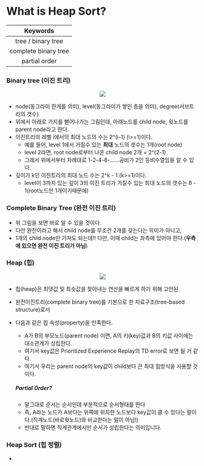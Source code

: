 # What is Heap Sort?

| Keywords |
|:--------:|
| tree / binary tree |
| complete binary tree |
| partial order |

### Binary tree (이진 트리)
<p align="center"><img src="http://ehpub.co.kr/wp-content/uploads/2016/06/2-110.png"></p>

- node(동그라미 한개를 의미), level(동그라미가 쌓인 층을 의미), degree(서브트리의 갯수)
- 위에서 아래로 가지를 뻗어나가는 그림인데, 아래노드를 child node, 윗노드를 parent node라고 한다.
- 이진트리의 레벨 i에서의 최대 노드의 수는 2^(i-1)  (i>=1)이다.
  - 예를 들어, level 1에서 가질수 있는 **최대** 노드의 갯수는 1개(root node)
  - level 2라면, root node로부터 나온 child node 2개 = 2^(2-1)
  - 그래서 위에서부터 차례대로 1-2-4-8-......공비가 2인 등비수열임을 알 수 있다.
- 깊이가 k인 이진트리의 최대 노드 수는 2^k - 1    (k>=1)이다.
  - level이 3까지 있는 깊이 3의 이진 트리가 가질수 있는 최대 노드의 갯수는 8 - 1(root노드만 1개이기때문에)
  
### Complete Binary Tree (완전 이진 트리)
- 위 그림을 보면 바로 알 수 있을 것이다.
- 다만 완전이라고 해서 child node를 무조건 2개를 갖는다는 의미가 아니고,
- 1개의 child node만 가져도 되는데!! 다만, 이때 child는 좌측에 있어야 한다.(**우측에 있으면 완전 이진 트리가 아님**)

### Heap (힙)
<p align="center"><img src="https://upload.wikimedia.org/wikipedia/commons/thumb/3/38/Max-Heap.svg/330px-Max-Heap.svg.png"></p>

- 힙(heap)은 최댓값 및 최솟값을 찾아내는 연산을 빠르게 하기 위해 고안된 
- 완전이진트리(complete binary tree)를 기본으로 한 자료구조(tree-based structure)로서 
- 다음과 같은 힙 속성(property)을 만족한다.
  - A가 B의 부모노드(parent node) 이면, A의 키(key)값과 B의 키값 사이에는 대소관계가 성립한다.
  - 여기서 key값은 Prioritized Experience Replay의 TD error로 보면 될 거 같다.
  - 여기서 우리는 parent node의 key값이 child보다 큰 최대 힙방식을 사용할 것이다.
  
  ##### Partial Order?
  - 말그대로 순서는 순서인데 부분적으로 순서형태를 띈다
  - 즉, A라는 노드가 A보다는 위쪽에 위치한 노드보다 key값이 클 수 있다는 말이다.(직계노드(바로윗노드)와 비교한다는 말이 아님!)
  - 반대로 말하면 직계관계에서만 순서가 성립한다는 의미입니다.
  
### Heap Sort (힙 정렬)
- 


